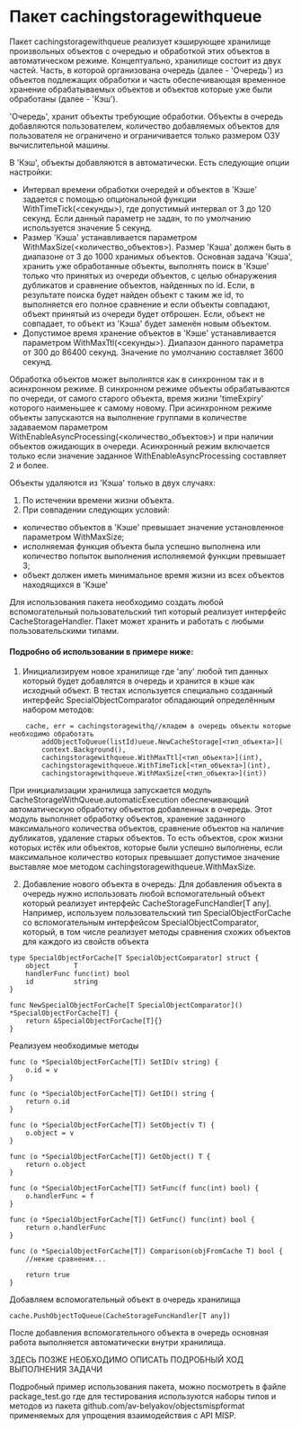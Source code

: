 # Пакет cachingstoragewithqueue

Пакет cachingstoragewithqueue реализует кэширующее хранилище произвольных объектов с очередью и обработкой этих объектов в автоматическом режиме. Концептуально, хранилище состоит из двух частей. Часть, в которой организована очередь (далее - 'Очередь') из объектов подлежащих обработки и часть обеспечивающая временное хранение обрабатываемых объектов и объектов которые уже были обработаны (далее - 'Кэш').

'Очередь', хранит объекты требующие обработки. Объекты в очередь добавляются пользователем, количество добавляемых объектов для пользователя не ограничено и ограничивается только размером ОЗУ вычислительной машины.

В 'Кэш', объекты добавляются в автоматически. Есть следующие опции настройки:

- Интервал времени обработки очередей и объектов в 'Кэше' задается с помощью опциональной функции WithTimeTick(<секунды>), где допустимый интервал от 3 до 120 секунд. Если данный параметр не задан, то по умолчанию используется значение 5 секунд.
- Размер 'Кэша' устанавливается параметром WithMaxSize(<количество_объектов>). Размер 'Кэша' должен быть в диапазоне от 3 до 1000 хранимых объектов. Основная задача 'Кэша', хранить уже обработанные объекты, выполнять поиск в 'Кэше' только что принятых из очереди объектов, с целью обнаружения дубликатов и сравнение объектов, найденных по id. Если, в результате поиска будет найден объект с таким же id, то выполняется его полное сравнение и если объекты совпадают, объект принятый из очереди будет отброшен. Если, объект не совпадает, то объект из 'Кэша' будет заменён новым объектом.
- Допустимое время хранение объектов в 'Кэше' устанавливается параметром WithMaxTtl(<секунды>). Диапазон данного параметра от 300 до 86400 секунд. Значение по умолчанию составляет 3600 секунд.

Обработка объектов может выполнятся как в синхронном так и в асинхронном режиме. В синхронном режиме объекты обрабатываются по очереди, от самого старого объекта, время жизни 'timeExpiry' которого наименьшее к самому новому. При асинхронном режиме объекты запускаются на выполнение группами в количестве задаваемом параметром WithEnableAsyncProcessing(<количество_объектов>) и при наличии объектов ожидающих в очереди. Асинхронный режим включается только если значение заданное WithEnableAsyncProcessing составляет 2 и более.

Объекты удаляются из 'Кэша' только в двух случаях:

1. По истечении времени жизни объекта.
2. При совпадении следующих условий:

- количество объектов в 'Кэше' превышает значение установленное параметром WithMaxSize;
- исполняемая функция объекта была успешно выполнена или количество попыток выполнения исполняемой функции превышает 3;
- объект должен иметь минимальное время жизни из всех объектов находящихся в 'Кэше'

Для использования пакета необходимо создать любой вспомогательный пользовательский тип который реализует интерфейс CacheStorageHandler. Пакет может хранить и работать с любыми пользовательскими типами.

#### Подробно об использовании в примере ниже:

1. Инициализируем новое хранилище где 'any' любой тип данных который будет добавлятся в очередь и хранится в кэше как исходный объект. В тестах используется специально созданный интерфейс SpecialObjectComparator обладающий определённым набором методов:

```
	cache, err = cachingstoragewithq//кладем в очередь объекты которые необходимо обработать
		addObjectToQueue(listId)ueue.NewCacheStorage[<тип_объекта>](
		context.Background(),
		cachingstoragewithqueue.WithMaxTtl[<тип_объекта>](int),
		cachingstoragewithqueue.WithTimeTick[<тип_объекта>](int),
		cachingstoragewithqueue.WithMaxSize[<тип_объекта>](int))
```

При инициализации хранилища запускается модуль CacheStorageWithQueue.automaticExecution обеспечивающий автоматическую обработку объектов добавленных в очередь. Этот модуль выполняет обработку объектов, хранение заданного максимального количества объектов, сравнение объектов на наличие дубликатов, удаление старых объектов. То есть объектов, срок жизни которых истёк или объектов, которые были успешно выполнены, если максимальное количество которых превышает допустимое значение выставляе мое методом cachingstoragewithqueue.WithMaxSize.

2.  Добавление нового объекта в очередь:
    Для добавления объекта в очередь нужно использовать любой вспомогательный объект который реализует интерфейс CacheStorageFuncHandler[T any].
    Например, используем пользовательский тип SpecialObjectForCache со вспомогательным интерфейсом SpecialObjectComparator,
    который, в том числе реализует методы сравнения схожих объектов для каждого из свойств объекта

```
type SpecialObjectForCache[T SpecialObjectComparator] struct {
	object      T
	handlerFunc func(int) bool
	id          string
}

func NewSpecialObjectForCache[T SpecialObjectComparator]() *SpecialObjectForCache[T] {
	return &SpecialObjectForCache[T]{}
}
```

Реализуем необходимые методы

```
func (o *SpecialObjectForCache[T]) SetID(v string) {
	o.id = v
}

func (o *SpecialObjectForCache[T]) GetID() string {
	return o.id
}

func (o *SpecialObjectForCache[T]) SetObject(v T) {
	o.object = v
}

func (o *SpecialObjectForCache[T]) GetObject() T {
	return o.object
}

func (o *SpecialObjectForCache[T]) SetFunc(f func(int) bool) {
	o.handlerFunc = f
}

func (o *SpecialObjectForCache[T]) GetFunc() func(int) bool {
	return o.handlerFunc
}

func (o *SpecialObjectForCache[T]) Comparison(objFromCache T) bool {
    //некие сравнения...

    return true
}
```

Добавляем вспомогательный объект в очередь хранилища

```
cache.PushObjectToQueue(CacheStorageFuncHandler[T any])
```

После добавления вспомогательного объекта в очередь основная работа выполняется автоматически внутри хранилища.

ЗДЕСЬ ПОЗЖЕ НЕОБХОДИМО ОПИСАТЬ ПОДРОБНЫЙ ХОД ВЫПОЛНЕНИЯ ЗАДАЧИ

Подробный пример использования пакета, можно посмотреть в файле package_test.go где для тестирования используются наборы типов и методов из пакета github.com/av-belyakov/objectsmispformat применяемых для упрощения взаимодействия с API MISP.
